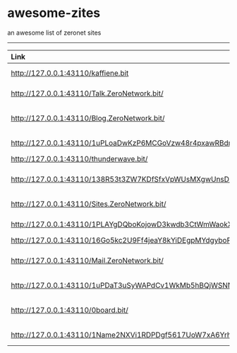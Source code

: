 # awesome-zites
an awesome list of zeronet sites

****

| Link | Name | Description |
|:--- | :---: | :--- |
| http://127.0.0.1:43110/kaffiene.bit | Kaffine Search | Search Engine |
| http://127.0.0.1:43110/Talk.ZeroNetwork.bit/ | Zero Talk | Zeronet froum |
| http://127.0.0.1:43110/Blog.ZeroNetwork.bit/ | Zero Blog | Zeronet Blog Service |
| http://127.0.0.1:43110/1uPLoaDwKzP6MCGoVzw48r4pxawRBdmQc/ | Zero Up | Zeronet file sharing site |
| http://127.0.0.1:43110/thunderwave.bit/ | thunderwave | Messanger |
| http://127.0.0.1:43110/138R53t3ZW7KDfSfxVpWUsMXgwUnsDNXLP/ | Zero Wiki | Zeronet Wiki Service |
| http://127.0.0.1:43110/Sites.ZeroNetwork.bit/ | Zero Sites | index of zerosites |
| http://127.0.0.1:43110/1PLAYgDQboKojowD3kwdb3CtWmWaokXvfp/ | Play | Download movie |
| http://127.0.0.1:43110/16Go5kc2U9Ff4jeaY8kYiDEgpMYdgyboPY/ | Linux.net | Linux froum |
| http://127.0.0.1:43110/Mail.ZeroNetwork.bit/ | Zero Mail | Zeronet Mail Service |
| http://127.0.0.1:43110/1uPDaT3uSyWAPdCv1WkMb5hBQjWSNNACf/ | Zero Updater | Update Zeronet |
| http://127.0.0.1:43110/0board.bit/ | Zero board | reddit like zeronet froum |
| http://127.0.0.1:43110/1Name2NXVi1RDPDgf5617UoW7xA6YrhM9F/ | Zero Name | register domain |

